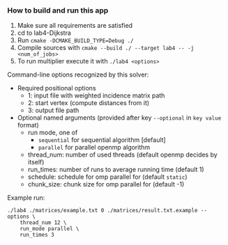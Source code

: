 ### How to build and run this app

1. Make sure all requirements are satisfied
2. cd to lab4-Dijkstra
3. Run `cmake -DCMAKE_BUILD_TYPE=Debug ./`
4. Compile sources with `cmake --build ./ --target lab4 -- -j <num_of_jobs>`
5. To run multiplier execute it with `./lab4 <options>`

Command-line options recognized by this solver:
* Required positional options
  - 1: input file with weighted incidence matrix path
  - 2: start vertex (compute distances from it)
  - 3: output file path
* Optional named arguments (provided after key `--optional` in `key value` format)
  - run mode, one of
       - `sequential` for sequential algorithm [default]
       - `parallel` for parallel openmp algorithm
  - thread_num: number of used threads (default openmp decides by itself)
  - run_times: number of runs to average running time (default 1)
  - schedule: schedule for omp parallel for (default `static`)
  - chunk_size: chunk size for omp parallel for (default -1)

Example run:

```
./lab4 ./matrices/example.txt 0 ./matrices/result.txt.example --options \
    thread_num 12 \
    run_mode parallel \
    run_times 3
```